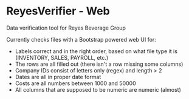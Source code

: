 # ReyesVerifier - Web

Data verification tool for Reyes Beverage Group

Currently checks files with a Bootstrap powered web UI for:
- Labels correct and in the right order, based on what file type it is (INVENTORY, SALES, PAYROLL, etc.)
- The rows are all filled out (there isn't a row missing some columns)
- Company IDs consist of letters only (regex) and length > 2
- Dates are all in proper date format
- Costs are all numbers between 1000 and 50000
- All columns that are supposed to be numeric are numeric (almost)

